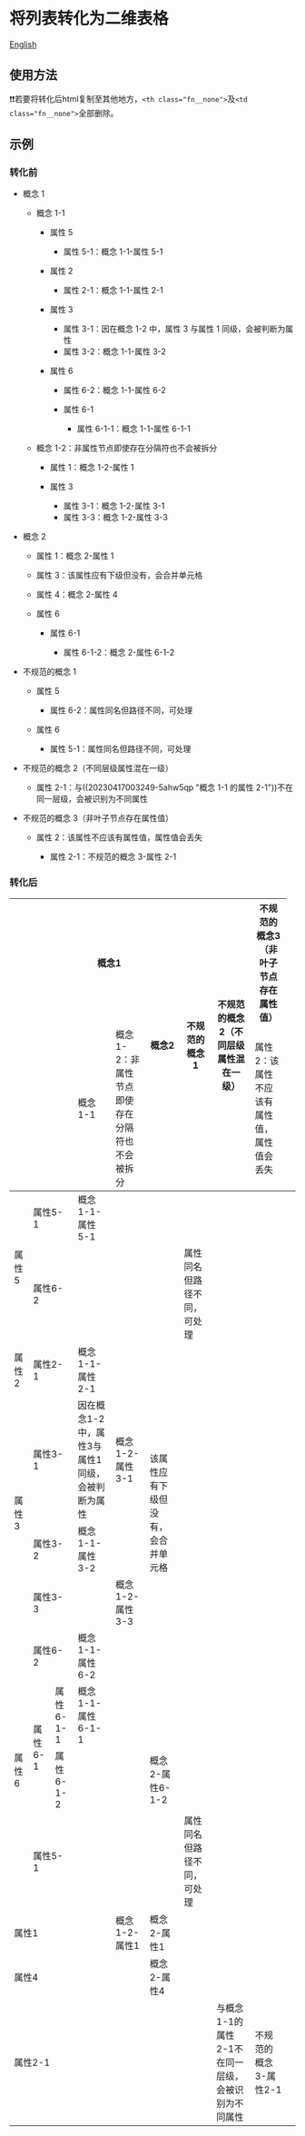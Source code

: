 # 将列表转化为二维表格

[English](./README.md)

## 使用方法

❗❗若要将转化后html复制至其他地方，`<th class="fn__none">`及`<td class="fn__none">`全部删除。

## 示例

### 转化前

- 概念 1

  - 概念 1-1

    - 属性 5

      - 属性 5-1：概念 1-1-属性 5-1

    - 属性 2

      - 属性 2-1：概念 1-1-属性 2-1

    - 属性 3

      - 属性 3-1：因在概念 1-2 中，属性 3 与属性 1 同级，会被判断为属性
      - 属性 3-2：概念 1-1-属性 3-2

    - 属性 6

      - 属性 6-2：概念 1-1-属性 6-2
      - 属性 6-1

        - 属性 6-1-1：概念 1-1-属性 6-1-1

  - 概念 1-2：非属性节点即使存在分隔符也不会被拆分

    - 属性 1：概念 1-2-属性 1
    - 属性 3

      - 属性 3-1：概念 1-2-属性 3-1
      - 属性 3-3：概念 1-2-属性 3-3

- 概念 2

  - 属性 1：概念 2-属性 1
  - 属性 3：该属性应有下级但没有，会合并单元格
  - 属性 4：概念 2-属性 4
  - 属性 6

    - 属性 6-1

      - 属性 6-1-2：概念 2-属性 6-1-2

- 不规范的概念 1

  - 属性 5

    - 属性 6-2：属性同名但路径不同，可处理

  - 属性 6

    - 属性 5-1：属性同名但路径不同，可处理

- 不规范的概念 2（不同层级属性混在一级）

  - 属性 2-1：与((20230417003249-5ahw5qp "概念 1-1 的属性 2-1"))不在同一层级，会被识别为不同属性

- 不规范的概念 3（非叶子节点存在属性值）

  - 属性 2：该属性不应该有属性值，属性值会丢失

    - 属性 2-1：不规范的概念 3-属性 2-1

### 转化后

<div data-node-id="20230808230146-tlbfnyq" data-node-index="1" data-type="NodeTable" class="table"><div contenteditable="false"><table contenteditable="true" spellcheck="false"><colgroup><col><col><col><col><col><col><col><col><col></colgroup><thead><tr><th colspan="3" rowspan="2"></th></th></th><th {:="" colspan="2" rowspan="1" }="">概念1</th></th><th {:="" colspan="1" rowspan="2" }="">概念2</th><th {:="" colspan="1" rowspan="2" }="">不规范的概念1</th><th {:="" colspan="1" rowspan="2" }="">不规范的概念2（不同层级属性混在一级）</th><th>不规范的概念3（非叶子节点存在属性值）</th></tr><tr></td></td></td><td>概念1-1</td><td>概念1-2：非属性节点即使存在分隔符也不会被拆分</td></td></td></td><td>属性2：该属性不应该有属性值，属性值会丢失</td></tr></thead><tbody><tr><td {:="" colspan="1" rowspan="2" }="">属性5</td><td {:="" colspan="2" rowspan="1" }="">属性5-1</td></td><td>概念1-1-属性5-1</td><td></td><td></td><td></td><td></td><td></td></tr><tr></td><td {:="" colspan="2" rowspan="1" }="">属性6-2</td></td><td></td><td></td><td></td><td>属性同名但路径不同，可处理</td><td></td><td></td></tr><tr><td>属性2</td><td {:="" colspan="2" rowspan="1" }="">属性2-1</td></td><td>概念1-1-属性2-1</td><td></td><td></td><td></td><td></td><td></td></tr><tr><td {:="" colspan="1" rowspan="3" }="">属性3</td><td {:="" colspan="2" rowspan="1" }="">属性3-1</td></td><td>因在概念1-2中，属性3与属性1同级，会被判断为属性</td><td>概念1-2-属性3-1</td><td {:="" colspan="1" rowspan="3" }="">该属性应有下级但没有，会合并单元格</td><td></td><td></td><td></td></tr><tr></td><td {:="" colspan="2" rowspan="1" }="">属性3-2</td></td><td>概念1-1-属性3-2</td><td></td><td></td><td></td><td></td><td></td></tr><tr></td><td {:="" colspan="2" rowspan="1" }="">属性3-3</td></td><td></td><td>概念1-2-属性3-3</td><td></td><td></td><td></td><td></td></tr><tr><td {:="" colspan="1" rowspan="4" }="">属性6</td><td {:="" colspan="2" rowspan="1" }="">属性6-2</td></td><td>概念1-1-属性6-2</td><td></td><td></td><td></td><td></td><td></td></tr><tr></td><td {:="" colspan="1" rowspan="2" }="">属性6-1</td><td>属性6-1-1</td><td>概念1-1-属性6-1-1</td><td></td><td></td><td></td><td></td><td></td></tr><tr></td></td><td>属性6-1-2</td><td></td><td></td><td>概念2-属性6-1-2</td><td></td><td></td><td></td></tr><tr></td><td {:="" colspan="2" rowspan="1" }="">属性5-1</td></td><td></td><td></td><td></td><td>属性同名但路径不同，可处理</td><td></td><td></td></tr><tr><td {:="" colspan="3" rowspan="1" }="">属性1</td></td></td><td></td><td>概念1-2-属性1</td><td>概念2-属性1</td><td></td><td></td><td></td></tr><tr><td {:="" colspan="3" rowspan="1" }="">属性4</td></td></td><td></td><td></td><td>概念2-属性4</td><td></td><td></td><td></td></tr><tr><td {:="" colspan="3" rowspan="1" }="">属性2-1</td></td></td><td></td><td></td><td></td><td></td><td>与<span data-type="a" data-href="siyuan://blocks/20230417003249-5ahw5qp">概念1-1的属性2-1</span>不在同一层级，会被识别为不同属性</td><td>不规范的概念3-属性2-1</td></tr></tbody></table><div class="protyle-action__table"><div class="table__resize" data-col-index="0" style="height:572px;left: 61px;display:block"></div><div class="table__select"></div></div></div><div class="protyle-attr" contenteditable="false">​</div></div>

